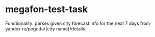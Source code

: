 # megafon-test-task
Functionality: parses given city forecast info for the next 7 days from yandex.ru/pogoda/{city name}/details.
